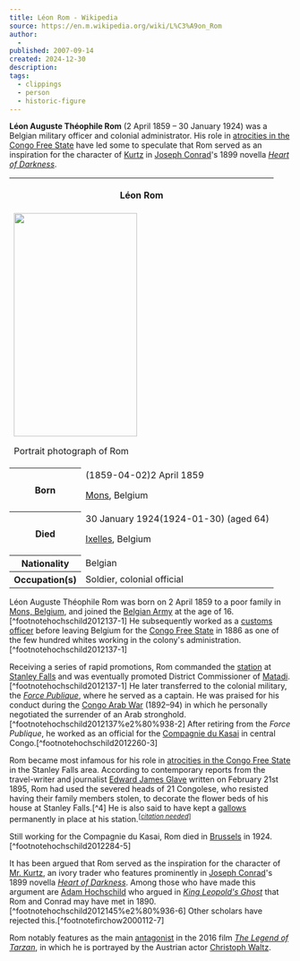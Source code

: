 ```yaml
---
title: Léon Rom - Wikipedia
source: https://en.m.wikipedia.org/wiki/L%C3%A9on_Rom
author:
  - 
published: 2007-09-14
created: 2024-12-30
description: 
tags:
  - clippings
  - person
  - historic-figure
---
```

**Léon Auguste Théophile Rom** (2 April 1859 – 30 January 1924) was a Belgian military officer and colonial administrator. His role in [atrocities in the Congo Free State](https://en.m.wikipedia.org/wiki/Atrocities_in_the_Congo_Free_State "Atrocities in the Congo Free State") have led some to speculate that Rom served as an inspiration for the character of [Kurtz](https://en.m.wikipedia.org/wiki/Kurtz_\(Heart_of_Darkness\) "Kurtz (Heart of Darkness)") in [Joseph Conrad](https://en.m.wikipedia.org/wiki/Joseph_Conrad "Joseph Conrad")'s 1899 novella *[Heart of Darkness](https://en.m.wikipedia.org/wiki/Heart_of_Darkness "Heart of Darkness")*.

<table><tbody><tr><th colspan="2"><p>Léon Rom</p></th></tr><tr><td colspan="2"><span><a href="https://en.m.wikipedia.org/wiki/File:LeonRom.jpg"><img src="https://upload.wikimedia.org/wikipedia/commons/thumb/6/61/LeonRom.jpg/220px-LeonRom.jpg" width="220" height="399"></a></span><p>Portrait photograph of Rom</p></td></tr><tr><th scope="row">Born</th><td><span>(<span>1859-04-02</span>)</span>2 April 1859<br><div><p><a href="https://en.m.wikipedia.org/wiki/Mons,_Belgium">Mons</a>, Belgium</p></div></td></tr><tr><th scope="row">Died</th><td>30 January 1924<span>(1924-01-30)</span> (aged&nbsp;64)<br><div><p><a href="https://en.m.wikipedia.org/wiki/Ixelles">Ixelles</a>, Belgium</p></div></td></tr><tr><th scope="row">Nationality</th><td>Belgian</td></tr><tr><th scope="row">Occupation(s)</th><td>Soldier, colonial official</td></tr></tbody></table>

Léon Auguste Théophile Rom was born on 2 April 1859 to a poor family in [Mons, Belgium](https://en.m.wikipedia.org/wiki/Mons,_Belgium "Mons, Belgium"), and joined the [Belgian Army](https://en.m.wikipedia.org/wiki/Belgian_Land_Component "Belgian Land Component") at the age of 16.[^footnotehochschild2012137-1] He subsequently worked as a [customs officer](https://en.m.wikipedia.org/wiki/Customs_officer "Customs officer") before leaving Belgium for the [Congo Free State](https://en.m.wikipedia.org/wiki/Congo_Free_State "Congo Free State") in 1886 as one of the few hundred whites working in the colony's administration.[^footnotehochschild2012137-1]

Receiving a series of rapid promotions, Rom commanded the [station](https://en.m.wikipedia.org/wiki/Station_\(frontier_defensive_structure\) "Station (frontier defensive structure)") at [Stanley Falls](https://en.m.wikipedia.org/wiki/Boyoma_Falls "Boyoma Falls") and was eventually promoted District Commissioner of [Matadi](https://en.m.wikipedia.org/wiki/Matadi "Matadi").[^footnotehochschild2012137-1] He later transferred to the colonial military, the *[Force Publique](https://en.m.wikipedia.org/wiki/Force_Publique "Force Publique")*, where he served as a captain. He was praised for his conduct during the [Congo Arab War](https://en.m.wikipedia.org/wiki/Congo_Arab_War "Congo Arab War") (1892–94) in which he personally negotiated the surrender of an Arab stronghold.[^footnotehochschild2012137%e2%80%938-2] After retiring from the *Force Publique*, he worked as an official for the [Compagnie du Kasai](https://en.m.wikipedia.org/wiki/Compagnie_du_Kasai "Compagnie du Kasai") in central Congo.[^footnotehochschild2012260-3]

Rom became most infamous for his role in [atrocities in the Congo Free State](https://en.m.wikipedia.org/wiki/Atrocities_in_the_Congo_Free_State "Atrocities in the Congo Free State") in the Stanley Falls area. According to contemporary reports from the travel-writer and journalist [Edward James Glave](https://en.m.wikipedia.org/wiki/Edward_James_Glave "Edward James Glave") written on February 21st 1895, Rom had used the severed heads of 21 Congolese, who resisted having their family members stolen, to decorate the flower beds of his house at Stanley Falls.[^4] He is also said to have kept a [gallows](https://en.m.wikipedia.org/wiki/Gallows "Gallows") permanently in place at his station.<sup class="noprint Inline-Template Template-Fact">[<i><a href="https://en.m.wikipedia.org/wiki/Wikipedia:Citation_needed" title="Wikipedia:Citation needed"><span title="This claim needs references to reliable sources. (March 2024)">citation needed</span></a></i>]</sup>

Still working for the Compagnie du Kasai, Rom died in [Brussels](https://en.m.wikipedia.org/wiki/Brussels "Brussels") in 1924.[^footnotehochschild2012284-5]

It has been argued that Rom served as the inspiration for the character of [Mr. Kurtz](https://en.m.wikipedia.org/wiki/Kurtz_\(Heart_of_Darkness\) "Kurtz (Heart of Darkness)"), an ivory trader who features prominently in [Joseph Conrad](https://en.m.wikipedia.org/wiki/Joseph_Conrad "Joseph Conrad")'s 1899 novella *[Heart of Darkness](https://en.m.wikipedia.org/wiki/Heart_of_Darkness "Heart of Darkness")*. Among those who have made this argument are [Adam Hochschild](https://en.m.wikipedia.org/wiki/Adam_Hochschild "Adam Hochschild") who argued in *[King Leopold's Ghost](https://en.m.wikipedia.org/wiki/King_Leopold%27s_Ghost "King Leopold's Ghost")* that Rom and Conrad may have met in 1890.[^footnotehochschild2012145%e2%80%936-6] Other scholars have rejected this.[^footnotefirchow2000112-7]

Rom notably features as the main [antagonist](https://en.m.wikipedia.org/wiki/Antagonist "Antagonist") in the 2016 film *[The Legend of Tarzan](https://en.m.wikipedia.org/wiki/The_Legend_of_Tarzan_\(film\) "The Legend of Tarzan (film)")*, in which he is portrayed by the Austrian actor [Christoph Waltz](https://en.m.wikipedia.org/wiki/Christoph_Waltz "Christoph Waltz").